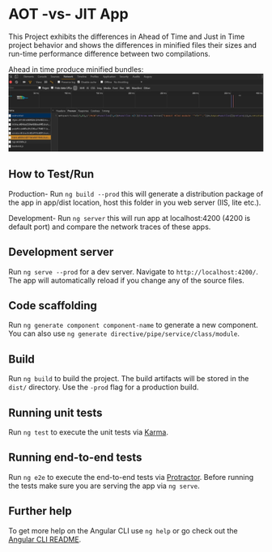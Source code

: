 # AOT -vs- JIT App

This Project exhibits the differences in Ahead of Time and Just in Time project behavior and shows the differences in minified files their sizes and run-time performance difference between two compilations.

Ahead in time produce minified bundles:
![alt tag](https://github.com/avilavate/Angular2_AOT_vs_JIT_Compilation/blob/master/src/assets/aot-minification.jpg)

## How to Test/Run
Production- Run `ng build --prod` this will generate a distribution package of the app in  app/dist location, host this folder in you web server (IIS, lite etc.).

Development- Run `ng server` this will run app at localhost:4200 (4200 is default port) and compare the network traces of these apps.

## Development server
Run `ng serve --prod` for a dev server. Navigate to `http://localhost:4200/`. The app will automatically reload if you change any of the source files.

## Code scaffolding

Run `ng generate component component-name` to generate a new component. You can also use `ng generate directive/pipe/service/class/module`.

## Build

Run `ng build` to build the project. The build artifacts will be stored in the `dist/` directory. Use the `-prod` flag for a production build.

## Running unit tests

Run `ng test` to execute the unit tests via [Karma](https://karma-runner.github.io).

## Running end-to-end tests

Run `ng e2e` to execute the end-to-end tests via [Protractor](http://www.protractortest.org/).
Before running the tests make sure you are serving the app via `ng serve`.

## Further help

To get more help on the Angular CLI use `ng help` or go check out the [Angular CLI README](https://github.com/angular/angular-cli/blob/master/README.md).
